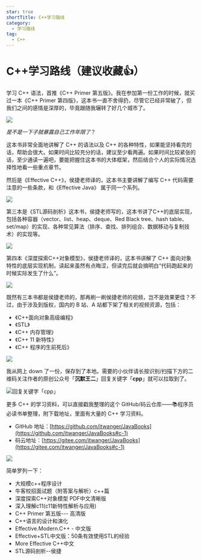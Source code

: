 ```yaml
---
star: true
shortTitle: C++学习路线
category:
  - 学习路线
tag:
  - C++
---
```


# C++学习路线（建议收藏:+1:）

学习 C++ 语法，首推《C++ Primer 第五版》。我在参加第一份工作的时候，就买过一本《C++ Primer 第四版》，这本书一直不舍得扔，尽管它已经非常破了，但我们之间的感情是深厚的，毕竟跟随我辗转了好几个城市了。

![](http://cdn.tobebetterjavaer.com/tobebetterjavaer/images/xuexiluxian/ccc-primer-book.png)

*是不是一下子就暴露自己工作年限了*？

这本书非常全面地讲解了 C++ 的语法以及 C++ 的各种特性，如果能坚持看完的话，帮助会很大。如果时间比较充分的话，建议至少看两遍。如果时间比较紧张的话，至少通读一遍吧，要能把握住这本书的大体框架，然后结合个人的实际情况选择性地看一些重点章节。

然后是《Effective C++》，侯捷老师译的，这本书主要讲解了编写 C++ 代码需要注意的一些条款，和《Effective Java》 属于同一个系列。

![](http://cdn.tobebetterjavaer.com/tobebetterjavaer/images/xuexiluxian/ccc-2.jpg)

第三本是《STL源码剖析》这本书，侯捷老师写的，这本书讲了C++的底层实现，包括各种容器（vector、list、heap、deque、Red Black tree、hash table、set/map）的实现、各种常见算法（排序、查找、排列组合、数据移动与复制技术）的实现等。

![](http://cdn.tobebetterjavaer.com/tobebetterjavaer/images/xuexiluxian/ccc-3.png)

第四本《深度探索C++对象模型》，侯捷老师译的，这本书讲解了 C++ 面向对象特性的底层实现机制，读起来虽然有点晦涩，但读完后就会搞明白“代码跑起来的时候实际发生了什么”。

![](http://cdn.tobebetterjavaer.com/tobebetterjavaer/images/xuexiluxian/ccc-4.jpg)

既然有三本书都是侯捷老师的，那再刷一刷侯捷老师的视频，岂不是效果更佳？不过，由于涉及到版权，国内的 B 站、A 站都下架了相关的视频资源，包括：

- 《C++面向对象高级编程》
- 《STL》
- 《C++ 内存管理》
- 《C++ 11 新特性》
- 《C++ 程序的生前死后》

![](http://cdn.tobebetterjavaer.com/tobebetterjavaer/images/xuexiluxian/ccc-5.png)

我从网上 down 了一份，保存到了本地。需要的小伙伴请长按识别/扫描下方的二维码关注作者的原创公众号「**沉默王二**」回复关键字「**cpp**」就可以拉取到了。

![回复关键字「**cpp**」](http://cdn.tobebetterjavaer.com/tobebetterjavaer/images/gongzhonghao.png)

更多 C++ 的学习资料，可以直接戳我整理的这个 GitHub/码云仓库——📚程序员必读书单整理，附下载地址，里面有大量的 C++ 学习资料。

- GitHub 地址：[https://github.com/itwanger/JavaBooks](https://github.com/itwanger/JavaBooks#c-1)
- 码云地址：[https://gitee.com/itwanger/JavaBooks](https://gitee.com/itwanger/JavaBooks#c-1)


![](http://cdn.tobebetterjavaer.com/tobebetterjavaer/images/xuexiluxian/cpp-books.jpg)

简单罗列一下：

- 大规模c++程序设计
- 牛客校招面试题（附答案与解析）c++篇
- 深度探索C++对象模型 PDF中文清晰版
- 深入理解c11(c11新特性解析与应用)
- C++ Primer 第五版--- 高清版
- C++语言的设计和演化
- Effective.Modern.C++ - 中文版
- Effective+STL中文版：50条有效使用STL的经验
- More Effective C++中文
- STL源码剖析--侯捷

